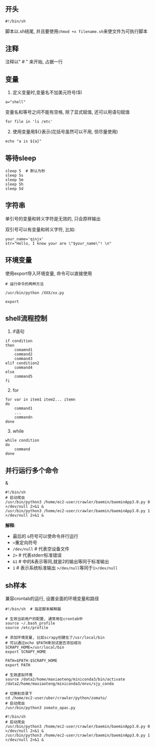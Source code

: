 # 

## 开头

```
#!/bin/sh
```

脚本以.sh结尾, 并且要使用```chmod +x filename.sh```来使文件为可执行脚本


## 注释

注释以" # " 来开始, 占据一行

## 变量


1. 定义变量时,变量名不加美元符号($)
``` 
a="shell" 
```
变量名和等号之间不能有空格, 除了显式赋值, 还可以用语句赋值
```
for file in 'ls /etc'
```

2. 使用变量用${}表示(花括号虽然可以不用, 但尽量使用)
```
echo "a is ${a}"
```

## 等待sleep
```
sleep 5  # 默认为秒
sleep 5s
sleep 5m
sleep 5h
sleep 5d
```

## 字符串

单引号的变量和转义字符是无效的, 只会原样输出

双引号可以有变量和转义字符, 比如:   
```
your_name='qinjx'
str="Hello, I know your are \"$your_name\"! \n"
```


## 环境变量

使用export导入环境变量, 命令可以直接使用

```
# 运行命令的两种方法

/usr/bin/python /XXX/xx.py

export

```

## shell流程控制

1. if语句
```
if condition
then
    comamnd1
    command2
    command3
elif condition2
    command4
else
    command5
fi
```

2. for
```
for var in item1 item2... itemn
do
    command1
    ...
    commandn
done
```

3. while
```
while condition
do 
    command
done
```

## 并行运行多个命令

& 
```
#!/bin/sh
# 启动爬虫
/usr/bin/python3 /home/ec2-user/crawler/baemin/baeminApp3.0.py 0 >/dev/null 2>&1 &
/usr/bin/python3 /home/ec2-user/crawler/baemin/baeminApp3.0.py 1 >/dev/null 2>&1 &
```
**解释**:
- 最后的 `&`符号可以使命令并行运行
- `>`重定向符号
- `/dev/null`  # 代表空设备文件
- `2>`  # 代表stderr标准错误
- `&1` # 中的&表示等同,就是2的输出等同于标准输出
- `1`  # 表示系统标准输出  `>/dev/null`等同于`1>/dev/null`


## sh样本
兼容crontab的运行, 设置全面的环境变量和路径

```
#!/bin/sh  # 指定脚本解释器

# 生效当前用户的配置, 通常用在crontab中
source ~/.bash_profile
source /etc/profile

# 添加环境变量, 比如scrapy创建在了/usr/local/bin
# 可以通过echo $PATH来测试是否添加成功
SCRAPY_HOME=/usr/local/bin
export SCRAPY_HOME

PATH=$PATH:$SCRAPY_HOME
export PATH

# 生效虚拟环境
source /data2/home/maxiaoteng/miniconda3/bin/activate /data2/home/maxiaoteng/miniconda3/envs/sjy_conda

# 切换到目录下
cd /home/ec2-user/uber/crawler/python/zomato/
# 启动爬虫
/usr/bin/python3 zomato_apac.py
```

```
#!/bin/sh
# 启动爬虫
/usr/bin/python3 /home/ec2-user/crawler/baemin/baeminApp3.0.py 0 >/dev/null 2>&1 &
/usr/bin/python3 /home/ec2-user/crawler/baemin/baeminApp3.0.py 1 >/dev/null 2>&1 &
```


